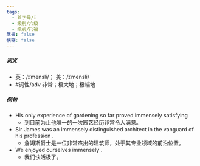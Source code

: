 ```yaml
---
tags:
  - 首字母/I
  - 级别/六级
  - 级别/托福
掌握: false
模糊: false
---
```

##### 词义
- 英：/ɪˈmensli/； 美：/ɪˈmensli/
- #词性/adv  非常；极大地；极端地
##### 例句
- His only experience of gardening so far proved immensely satisfying
	- 到目前为止他唯一的一次园艺经历非常令人满意。
- Sir James was an immensely distinguished architect in the vanguard of his profession .
	- 詹姆斯爵士是一位非常杰出的建筑师，处于其专业领域的前沿位置。
- We enjoyed ourselves immensely .
	- 我们快活极了。
